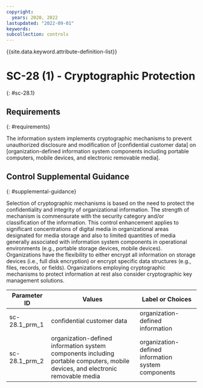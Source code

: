 ```yaml
---
copyright:
  years: 2020, 2022
lastupdated: "2022-09-01"
keywords: 
subcollection: controls
---
```



{{site.data.keyword.attribute-definition-list}}


# SC-28 (1) - Cryptographic Protection
{: #sc-28.1}

## Requirements
{: #requirements}

The information system implements cryptographic mechanisms to prevent unauthorized disclosure and modification of [confidential customer data] on [organization-defined information system components including portable computers, mobile devices, and electronic removable media].

## Control Supplemental Guidance
{: #supplemental-guidance}

Selection of cryptographic mechanisms is based on the need to protect the confidentiality and integrity of organizational information. The strength of mechanism is commensurate with the security category and/or classification of the information. This control enhancement applies to significant concentrations of digital media in organizational areas designated for media storage and also to limited quantities of media generally associated with information system components in operational environments (e.g., portable storage devices, mobile devices). Organizations have the flexibility to either encrypt all information on storage devices (i.e., full disk encryption) or encrypt specific data structures (e.g., files, records, or fields). Organizations employing cryptographic mechanisms to protect information at rest also consider cryptographic key management solutions.

| Parameter ID | Values | Label or Choices |
|---|---|---|
| sc-28.1_prm_1 | confidential customer data | organization-defined information |
| sc-28.1_prm_2 | organization-defined information system components including portable computers, mobile devices, and electronic removable media | organization-defined information system components |